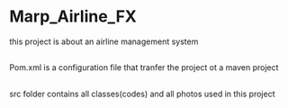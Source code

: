 # Marp_Airline_FX
this project is about an airline  management system 
##
Pom.xml is a configuration file that tranfer the project ot a maven project
##
src folder contains all classes(codes) and all photos used in this project
